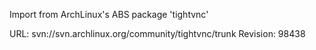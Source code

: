Import from ArchLinux's ABS package 'tightvnc'

URL: svn://svn.archlinux.org/community/tightvnc/trunk
Revision: 98438
